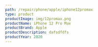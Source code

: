 ```yaml
---
path: /repair/phone/apple/iphone12promax
type: product
productImage: img/12promax.png
productName: iPhone 12 Pro Max
productBrand: Apple
productDescription: dafsdfdfs
productYear: 2020
---
```

